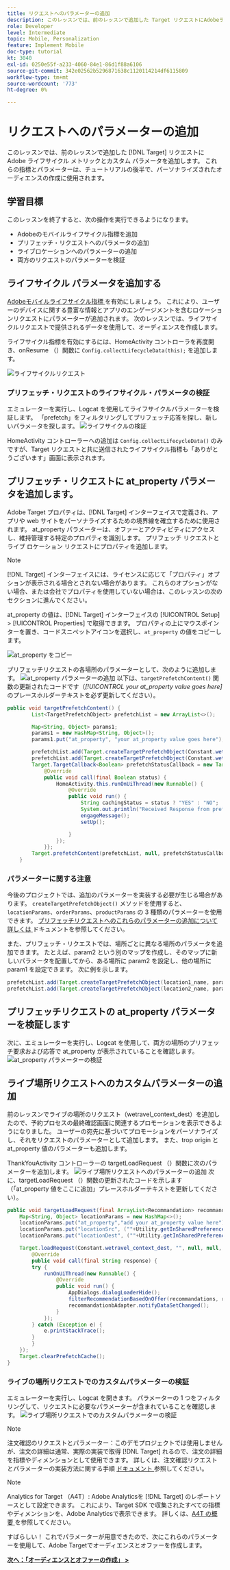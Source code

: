 ```yaml
---
title: リクエストへのパラメーターの追加
description: このレッスンでは、前のレッスンで追加した Target リクエストにAdobeライフサイクル指標とカスタムパラメーターを追加します。 これらの指標とパラメーターは、チュートリアルの後半で、パーソナライズされたオーディエンスの作成に使用されます。
role: Developer
level: Intermediate
topic: Mobile, Personalization
feature: Implement Mobile
doc-type: tutorial
kt: 3040
exl-id: 0250e55f-a233-4060-84e1-86d1f88a6106
source-git-commit: 342e02562b5296871638c1120114214df6115809
workflow-type: tm+mt
source-wordcount: '773'
ht-degree: 0%

---
```


# リクエストへのパラメーターの追加

このレッスンでは、前のレッスンで追加した [!DNL Target] リクエストにAdobe ライフサイクル メトリックとカスタム パラメータを追加します。 これらの指標とパラメーターは、チュートリアルの後半で、パーソナライズされたオーディエンスの作成に使用されます。

## 学習目標

このレッスンを終了すると、次の操作を実行できるようになります。

* Adobeのモバイルライフサイクル指標を追加
* プリフェッチ・リクエストへのパラメータの追加
* ライブロケーションへのパラメーターの追加
* 両方のリクエストのパラメーターを検証

## ライフサイクル パラメータを追加する

[Adobeモバイルライフサイクル指標 ](https://experienceleague.adobe.com/docs/mobile-services/android/metrics.html?lang=ja) を有効にしましょう。 これにより、ユーザーのデバイスに関する豊富な情報とアプリのエンゲージメントを含むロケーションリクエストにパラメーターが追加されます。 次のレッスンでは、ライフサイクルリクエストで提供されるデータを使用して、オーディエンスを作成します。

ライフサイクル指標を有効にするには、HomeActivity コントローラを再度開き、onResume （）関数に `Config.collectLifecycleData(this);` を追加します。

![ ライフサイクルリクエスト ](assets/lifecycle_code.jpg)

### プリフェッチ・リクエストのライフサイクル・パラメータの検証

エミュレーターを実行し、Logcat を使用してライフサイクルパラメーターを検証します。 「prefetch」をフィルタリングしてプリフェッチ応答を探し、新しいパラメータを探します。
![ ライフサイクルの検証 ](assets/lifecycle_validation.jpg)

HomeActivity コントローラーへの追加は `Config.collectLifecycleData()` のみですが、Target リクエストと共に送信されたライフサイクル指標も「ありがとうございます」画面に表示されます。

## プリフェッチ・リクエストに at_property パラメータを追加します。

Adobe Target プロパティは、[!DNL Target] インターフェイスで定義され、アプリや web サイトをパーソナライズするための境界線を確立するために使用されます。 at_property パラメーターは、オファーとアクティビティにアクセスし、維持管理する特定のプロパティを識別します。 プリフェッチ リクエストとライブ ロケーション リクエストにプロパティを追加します。

>[!NOTE]
>
>[!DNL Target] インターフェイスには、ライセンスに応じて「プロパティ」オプションが表示される場合とされない場合があります。 これらのオプションがない場合、または会社でプロパティを使用していない場合は、このレッスンの次のセクションに進んでください。

at_property の値は、[!DNL Target] インターフェイスの [!UICONTROL Setup] > [!UICONTROL Properties] で取得できます。  プロパティの上にマウスポインターを置き、コードスニペットアイコンを選択し、`at_property` の値をコピーします。

![at_property をコピー ](assets/at_property_interface.jpg)

プリフェッチリクエストの各場所のパラメーターとして、次のように追加します。
![at_property パラメーターの追加 ](assets/params_at_property.jpg)
以下は、`targetPrefetchContent()` 関数の更新されたコードです（_[!UICONTROL your at_property value goes here]_&#x200B;のプレースホルダーテキストを必ず更新してください）。

```java
public void targetPrefetchContent() {
        List<TargetPrefetchObject> prefetchList = new ArrayList<>();

        Map<String, Object> params1;
        params1 = new HashMap<String, Object>();
        params1.put("at_property", "your at_property value goes here");

        prefetchList.add(Target.createTargetPrefetchObject(Constant.wetravel_engage_home, params1));
        prefetchList.add(Target.createTargetPrefetchObject(Constant.wetravel_engage_search, params1));
        Target.TargetCallback<Boolean> prefetchStatusCallback = new Target.TargetCallback<Boolean>() {
            @Override
            public void call(final Boolean status) {
                HomeActivity.this.runOnUiThread(new Runnable() {
                    @Override
                    public void run() {
                        String cachingStatus = status ? "YES" : "NO";
                        System.out.println("Received Response from prefetch : " + cachingStatus);
                        engageMessage();
                        setUp();

                    }
                });
            }};
        Target.prefetchContent(prefetchList, null, prefetchStatusCallback);
    }
```

### パラメーターに関する注意

今後のプロジェクトでは、追加のパラメーターを実装する必要が生じる場合があります。 `createTargetPrefetchObject()` メソッドを使用すると、`locationParams`、`orderParams`、`productParams` の 3 種類のパラメーターを使用できます。 [ プリフェッチリクエストへのこれらのパラメーターの追加について詳しくは ](https://experienceleague.adobe.com/docs/mobile-services/android/target-android/c-mob-target-prefetch-android.html?lang=ja) ドキュメントを参照してください。

また、プリフェッチ・リクエストでは、場所ごとに異なる場所のパラメータを追加できます。 たとえば、param2 という別のマップを作成し、そのマップに新しいパラメータを配置してから、ある場所に param2 を設定し、他の場所に param1 を設定できます。 次に例を示します。

```java
prefetchList.add(Target.createTargetPrefetchObject(location1_name, params1);
prefetchList.add(Target.createTargetPrefetchObject(location2_name, params2);
```

## プリフェッチリクエストの at_property パラメーターを検証します

次に、エミュレーターを実行し、Logcat を使用して、両方の場所のプリフェッチ要求および応答で at_property が表示されていることを確認します。
![at_property パラメーターの検証 ](assets/parameters_at_property_validation.jpg)

## ライブ場所リクエストへのカスタムパラメーターの追加

前のレッスンでライブの場所のリクエスト（wetravel_context_dest）を追加したので、予約プロセスの最終確認画面に関連するプロモーションを表示できるようになりました。 ユーザーの宛先に基づいてプロモーションをパーソナライズし、それをリクエストのパラメーターとして追加します。 また、trop origin と at_property 値のパラメーターも追加します。

ThankYouActivity コントローラーの targetLoadRequest （）関数に次のパラメーターを追加します。
![ ライブ場所リクエストへのパラメーターの追加 ](assets/parameters_live_location.jpg)
次に、targetLoadRequest （）関数の更新されたコードを示します（「at_property 値をここに追加」プレースホルダーテキストを更新してください）。

```java
public void targetLoadRequest(final ArrayList<Recommandation> recommandations) {
    Map<String, Object> locationParams = new HashMap<>();
    locationParams.put("at_property","add your at_property value here");
    locationParams.put("locationSrc", (""+Utility.getInSharedPreference(ThankYouActivity.this,Constant.departure,"")));
    locationParams.put("locationDest", (""+Utility.getInSharedPreference(ThankYouActivity.this,Constant.destination,"")));

    Target.loadRequest(Constant.wetravel_context_dest, "", null, null, locationParams, new Target.TargetCallback<String>() {
        @Override
        public void call(final String response) {
        try {
            runOnUiThread(new Runnable() {
                @Override
                public void run() {
                    AppDialogs.dialogLoaderHide();
                    filterRecommendationBasedOnOffer(recommandations, response);
                    recommandationbAdapter.notifyDataSetChanged();
                }
            });
        } catch (Exception e) {
            e.printStackTrace();
        }
        }
    });
    Target.clearPrefetchCache();
}
```

### ライブの場所リクエストでのカスタムパラメーターの検証

エミュレーターを実行し、Logcat を開きます。 パラメーターの 1 つをフィルタリングして、リクエストに必要なパラメーターが含まれていることを確認します。
![ ライブ場所リクエストでのカスタムパラメーターの検証 ](assets/parameters_live_location_validation.jpg)

>[!NOTE]
>
>注文確認のリクエストとパラメーター：このデモプロジェクトでは使用しませんが、注文の詳細は通常、実際の実装で取得 [!DNL Target] れるので、注文の詳細を指標やディメンションとして使用できます。 詳しくは、注文確認リクエストとパラメーターの実装方法に関する手順 [ ドキュメント ](https://experienceleague.adobe.com/docs/mobile-services/android/target-android/c-target-methods.html?lang=ja) 参照してください。

>[!NOTE]
>
>Analytics for Target （A4T）: Adobe Analyticsを [!DNL Target] のレポートソースとして設定できます。 これにより、Target SDK で収集されたすべての指標やディメンションを、Adobe Analyticsで表示できます。 詳しくは、[A4T の概要 ](https://experienceleague.adobe.com/docs/target/using/integrate/a4t/a4t.html?lang=ja) を参照してください。

すばらしい！ これでパラメーターが用意できたので、次にこれらのパラメーターを使用して、Adobe Targetでオーディエンスとオファーを作成します。

**[次へ：「オーディエンスとオファーの作成」 >](create-audiences-and-offers.md)**
